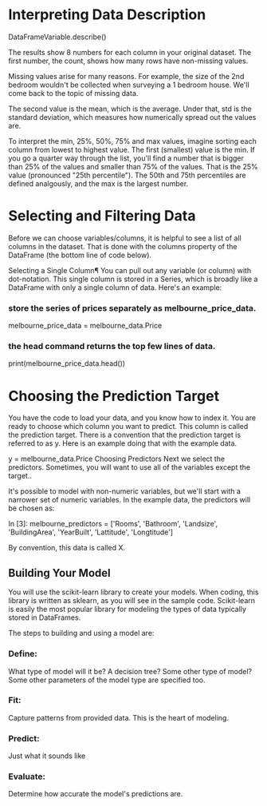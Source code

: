 # Interpreting Data Description

DataFrameVariable.describe()

The results show 8 numbers for each column in your original dataset. The first number, the count, shows how many rows have non-missing values.

Missing values arise for many reasons. For example, the size of the 2nd bedroom wouldn't be collected when surveying a 1 bedroom house. We'll come back to the topic of missing data.

The second value is the mean, which is the average. Under that, std is the standard deviation, which measures how numerically spread out the values are.

To interpret the min, 25%, 50%, 75% and max values, imagine sorting each column from lowest to highest value. The first (smallest) value is the min. If you go a quarter way through the list, you'll find a number that is bigger than 25% of the values and smaller than 75% of the values. That is the 25% value (pronounced "25th percentile"). The 50th and 75th percentiles are defined analgously, and the max is the largest number.

# Selecting and Filtering Data

Before we can choose variables/columns, it is helpful to see a list of all columns in the dataset. That is done with the columns property of the DataFrame (the bottom line of code below).

Selecting a Single Column¶
You can pull out any variable (or column) with dot-notation. This single column is stored in a Series, which is broadly like a DataFrame with only a single column of data. Here's an example: 

### store the series of prices separately as melbourne_price_data.
melbourne_price_data = melbourne_data.Price
### the head command returns the top few lines of data.
print(melbourne_price_data.head())


# Choosing the Prediction Target

You have the code to load your data, and you know how to index it. You are ready to choose which column you want to predict. This column is called the prediction target. There is a convention that the prediction target is referred to as y. Here is an example doing that with the example data.

y = melbourne_data.Price
Choosing Predictors
Next we select the predictors. Sometimes, you will want to use all of the variables except the target..

It's possible to model with non-numeric variables, but we'll start with a narrower set of numeric variables. In the example data, the predictors will be chosen as:

In [3]:
melbourne_predictors = ['Rooms', 'Bathroom', 'Landsize', 'BuildingArea', 
                        'YearBuilt', 'Lattitude', 'Longtitude']
                        
By convention, this data is called X.


## Building Your Model
You will use the scikit-learn library to create your models. When coding, this library is written as sklearn, as you will see in the sample code. Scikit-learn is easily the most popular library for modeling the types of data typically stored in DataFrames.

The steps to building and using a model are:

### Define: 
What type of model will it be? A decision tree? Some other type of model? Some other parameters of the model type are specified too.
### Fit: 
Capture patterns from provided data. This is the heart of modeling.
### Predict: 
Just what it sounds like
### Evaluate: 
Determine how accurate the model's predictions are.

